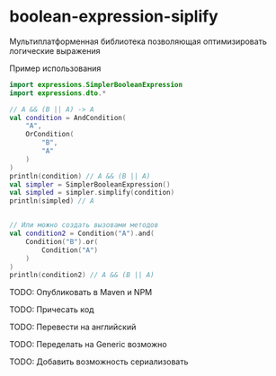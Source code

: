 # boolean-expression-siplify

Мультиплатформенная библиотека позволяющая оптимизировать логические выражения

Пример использования
```kotlin
import expressions.SimplerBooleanExpression
import expressions.dto.*

// A && (B || A) -> A
val condition = AndCondition(
    "A",
    OrCondition(
        "B",
        "A"
    )
)
println(condition) // A && (B || A)
val simpler = SimplerBooleanExpression()
val simpled = simpler.simplify(condition)
println(simpled) // A


// Или можно создать вызовами методов
val condition2 = Condition("A").and(
    Condition("B").or(
        Condition("A")
    )
)
println(condition2) // A && (B || A)


```


TODO: Опубликовать в Maven и NPM

TODO: Причесать код

TODO: Перевести на английский

TODO: Переделать на Generic возможно

TODO: Добавить возможность сериализовать
